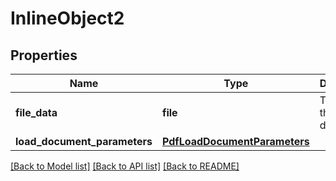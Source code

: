 # InlineObject2

## Properties
Name | Type | Description | Notes
------------ | ------------- | ------------- | -------------
**file_data** | **file** | The data of the document. | 
**load_document_parameters** | [**PdfLoadDocumentParameters**](PdfLoadDocumentParameters.md) |  | [optional] 

[[Back to Model list]](../README.md#documentation-for-models) [[Back to API list]](../README.md#documentation-for-api-endpoints) [[Back to README]](../README.md)


